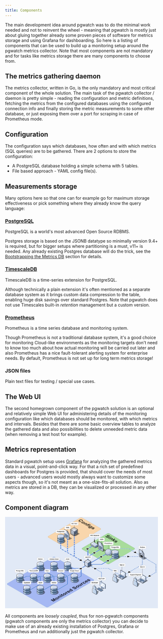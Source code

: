 ```yaml
---
title: Components
---
```


The main development idea around pgwatch was to do the minimal work
needed and not to reinvent the wheel - meaning that pgwatch is mostly
just about gluing together already some proven pieces of software for
metrics storage and using Grafana for dashboarding. So here is a listing of
components that can be used to build up a monitoring setup around the
pgwatch metrics collector. Note that most components are not mandatory
and for tasks like metrics storage there are many components to choose
from.

## The metrics gathering daemon

The metrics collector, written in Go, is the only mandatory and most
critical component of the whole solution. The main task of the pgwatch
collector / daemon is pretty simple - reading the configuration and
metric definitions, fetching the metrics from the configured databases
using the configured connection info and finally storing the metric measurements to
some other database, or just exposing them over a port for scraping in
case of Prometheus mode.

## Configuration

The configuration says which databases, how often and with which metrics
(SQL queries) are to be gathered. There are 2 options to store the
configuration:

- A PostgreSQL database holding a simple schema with 5 tables.
- File based approach - YAML config file(s).

## Measurements storage

Many options here so that one can for example go for maximum storage
effectiveness or pick something where they already know the query
language:

### [PostgreSQL](https://www.postgresql.org/)

PostgreSQL is a world's most advanced Open Source RDBMS.

Postgres storage is based on the JSONB datatype so minimally
version 9.4+ is required, but for bigger setups where partitioning
is a must, v11+ is needed. Any already existing Postgres database
will do the trick, see the [Bootstrapping the Metrics DB](../howto/metrics_db_bootstrap.md) section for details.

### [TimescaleDB](https://www.timescale.com/)

TimescaleDB is a time-series extension for PostgreSQL.

Although technically a plain extension it's often mentioned as a
separate database system as it brings custom data compression to
the table, enabling huge disk savings over standard Postgres. Note
that pgwatch does not use Timescales built-in *retention*
management but a custom version.

### [Prometheus](https://prometheus.io/)

Prometheus is a time series database and monitoring system.

Though Prometheus is not a traditional database system, it's a
good choice for monitoring Cloud-like environments as the
monitoring targets don't need to know too much about how actual
monitoring will be carried out later and also Prometheus has a
nice fault-tolerant alerting system for enterprise needs. By
default, Prometheus is not set up for long term metrics storage!

### JSON files

Plain text files for testing / special use cases.

## The Web UI

The second homegrown component of the pgwatch solution is an optional
and relatively simple Web UI for administering details of the monitoring
configuration like which databases should be monitored, with which
metrics and intervals. Besides that there are some basic overview tables
to analyze the gathered data and also possibilities to delete unneeded
metric data (when removing a test host for example).

## Metrics representation

Standard pgwatch setup uses [Grafana](http://grafana.org/) for
analyzing the gathered metrics data in a visual, point-and-click way.
For that a rich set of predefined dashboards for Postgres is provided,
that should cover the needs of most users - advanced users would mostly
always want to customize some aspects though, so it's not meant as a
one-size-fits-all solution. Also as metrics are stored in a DB, they can
be visualized or processed in any other way.

## Component diagram

[![pgwatch typical deployment architecture diagram](../gallery/pgwatch_architecture.jpg)](../gallery/pgwatch_architecture.jpg)

All components are *loosely coupled*, thus for non-pgwatch components
(pgwatch components are only the metrics collector)
you can decide to make use of an already existing installation of
Postgres, Grafana or Prometheus and run additionally just the pgwatch
collector.
